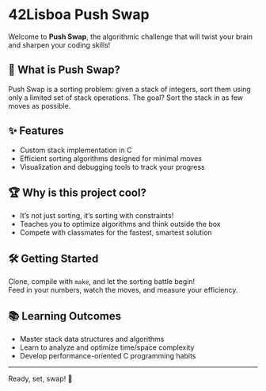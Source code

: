 # 42Lisboa Push Swap

Welcome to **Push Swap**, the algorithmic challenge that will twist your brain and sharpen your coding skills!

## 🎲 What is Push Swap?
Push Swap is a sorting problem: given a stack of integers, sort them using only a limited set of stack operations. The goal? Sort the stack in as few moves as possible.

## ✨ Features
- Custom stack implementation in C
- Efficient sorting algorithms designed for minimal moves
- Visualization and debugging tools to track your progress

## 🏆 Why is this project cool?
- It’s not just sorting, it’s sorting with constraints!
- Teaches you to optimize algorithms and think outside the box
- Compete with classmates for the fastest, smartest solution

## 🛠️ Getting Started
Clone, compile with `make`, and let the sorting battle begin!  
Feed in your numbers, watch the moves, and measure your efficiency.

## 📚 Learning Outcomes
- Master stack data structures and algorithms
- Learn to analyze and optimize time/space complexity
- Develop performance-oriented C programming habits

---

Ready, set, swap! 🔄
